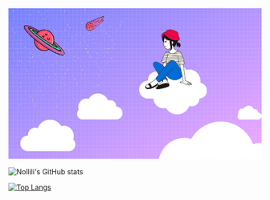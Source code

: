 <img src="Képernyőkép erről: 2021-02-09 13-56-19.png" alt="Girl" height="300">



![Nollili's GitHub stats](https://github-readme-stats.vercel.app/api?username=Nollili&show_icons=true&count_private=true&theme=tokyonight)
<br>

[![Top Langs](https://github-readme-stats.vercel.app/api/top-langs/?username=Nollili&langs_count=8&theme=tokyonight)](https://github.com/Nollili/github-readme-stats)











<!--
**Nollili/Nollili** is a ✨ _special_ ✨ repository because its `README.md` (this file) appears on your GitHub profile.


### Hi there 👋

[![Nollili's GitHub stats](https://github-readme-stats.vercel.app/api?username=Nollili)](https://github.com/Nollili/github-readme-stats)(https://github.com/Nollili/github-readme-stats)
![Nollili's GitHub stats](https://github-readme-stats.vercel.app/api?username=Nollili&count_private=true)
![Nollili's GitHub stats](https://github-readme-stats.vercel.app/api?username=Nollili&show_icons=true)

[![Top Langs](https://github-readme-stats.vercel.app/api/top-langs/?username=Nollili&theme=tokyonight)](https://github.com/Nollili/github-readme-stats)
<br>


Here are some ideas to get you started:

- 🔭 I’m currently working on ...
- 🌱 I’m currently learning ...
<codersrank-skills-chart username="nollili"></codersrank-skills-chart>
- 👯 I’m looking to collaborate on ...
- 🤔 I’m looking for help with ...
- 💬 Ask me about ...
- 📫 How to reach me: ...
- 😄 Pronouns: ...
- ⚡ Fun fact: ...
-->
